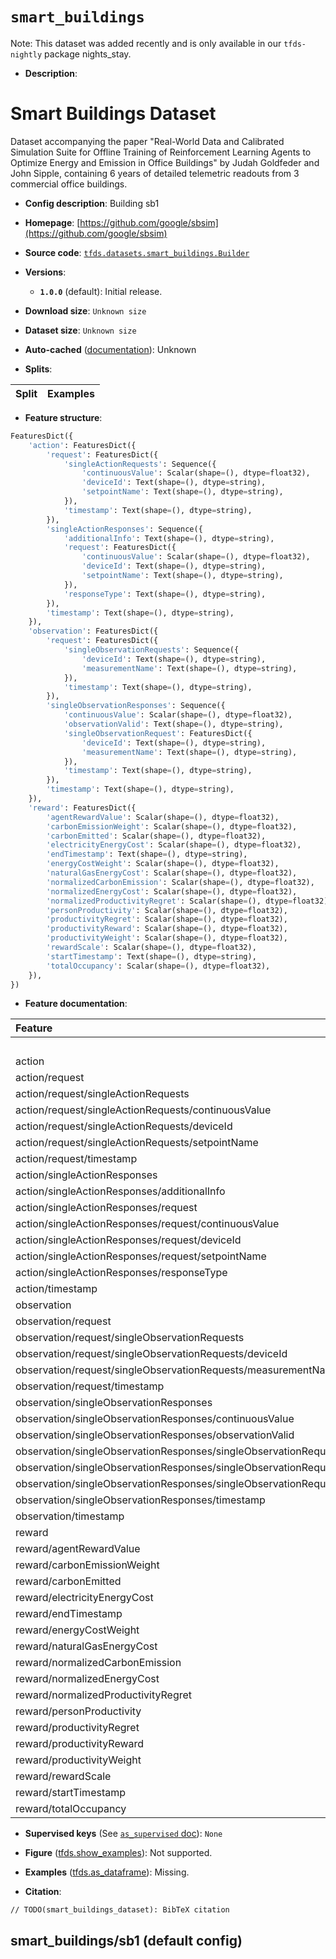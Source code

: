 <div itemscope itemtype="http://schema.org/Dataset">
  <div itemscope itemprop="includedInDataCatalog" itemtype="http://schema.org/DataCatalog">
    <meta itemprop="name" content="TensorFlow Datasets" />
  </div>
  <meta itemprop="name" content="smart_buildings" />
  <meta itemprop="description" content="# Smart Buildings Dataset&#10;&#10;Dataset accompanying  the paper &quot;Real-World Data and&#10;Calibrated Simulation Suite for Offline Training of&#10;Reinforcement Learning Agents to Optimize Energy and&#10;Emission in Office Buildings&quot; by Judah Goldfeder and&#10;John Sipple, containing 6 years of detailed telemetric&#10;readouts from 3 commercial office buildings.&#10;&#10;To use this dataset:&#10;&#10;```python&#10;import tensorflow_datasets as tfds&#10;&#10;ds = tfds.load(&#x27;smart_buildings&#x27;, split=&#x27;train&#x27;)&#10;for ex in ds.take(4):&#10;  print(ex)&#10;```&#10;&#10;See [the guide](https://www.tensorflow.org/datasets/overview) for more&#10;informations on [tensorflow_datasets](https://www.tensorflow.org/datasets).&#10;&#10;" />
  <meta itemprop="url" content="https://www.tensorflow.org/datasets/catalog/smart_buildings" />
  <meta itemprop="sameAs" content="https://github.com/google/sbsim" />
  <meta itemprop="citation" content="// TODO(smart_buildings_dataset): BibTeX citation" />
</div>

# `smart_buildings`


Note: This dataset was added recently and is only available in our
`tfds-nightly` package
<span class="material-icons" title="Available only in the tfds-nightly package">nights_stay</span>.

*   **Description**:

# Smart Buildings Dataset

Dataset accompanying the paper "Real-World Data and Calibrated Simulation Suite
for Offline Training of Reinforcement Learning Agents to Optimize Energy and
Emission in Office Buildings" by Judah Goldfeder and John Sipple, containing 6
years of detailed telemetric readouts from 3 commercial office buildings.

*   **Config description**: Building sb1

*   **Homepage**:
    [https://github.com/google/sbsim](https://github.com/google/sbsim)

*   **Source code**:
    [`tfds.datasets.smart_buildings.Builder`](https://github.com/tensorflow/datasets/tree/master/tensorflow_datasets/datasets/smart_buildings/smart_buildings_dataset_builder.py)

*   **Versions**:

    *   **`1.0.0`** (default): Initial release.

*   **Download size**: `Unknown size`

*   **Dataset size**: `Unknown size`

*   **Auto-cached**
    ([documentation](https://www.tensorflow.org/datasets/performances#auto-caching)):
    Unknown

*   **Splits**:

Split | Examples
:---- | -------:

*   **Feature structure**:

```python
FeaturesDict({
    'action': FeaturesDict({
        'request': FeaturesDict({
            'singleActionRequests': Sequence({
                'continuousValue': Scalar(shape=(), dtype=float32),
                'deviceId': Text(shape=(), dtype=string),
                'setpointName': Text(shape=(), dtype=string),
            }),
            'timestamp': Text(shape=(), dtype=string),
        }),
        'singleActionResponses': Sequence({
            'additionalInfo': Text(shape=(), dtype=string),
            'request': FeaturesDict({
                'continuousValue': Scalar(shape=(), dtype=float32),
                'deviceId': Text(shape=(), dtype=string),
                'setpointName': Text(shape=(), dtype=string),
            }),
            'responseType': Text(shape=(), dtype=string),
        }),
        'timestamp': Text(shape=(), dtype=string),
    }),
    'observation': FeaturesDict({
        'request': FeaturesDict({
            'singleObservationRequests': Sequence({
                'deviceId': Text(shape=(), dtype=string),
                'measurementName': Text(shape=(), dtype=string),
            }),
            'timestamp': Text(shape=(), dtype=string),
        }),
        'singleObservationResponses': Sequence({
            'continuousValue': Scalar(shape=(), dtype=float32),
            'observationValid': Text(shape=(), dtype=string),
            'singleObservationRequest': FeaturesDict({
                'deviceId': Text(shape=(), dtype=string),
                'measurementName': Text(shape=(), dtype=string),
            }),
            'timestamp': Text(shape=(), dtype=string),
        }),
        'timestamp': Text(shape=(), dtype=string),
    }),
    'reward': FeaturesDict({
        'agentRewardValue': Scalar(shape=(), dtype=float32),
        'carbonEmissionWeight': Scalar(shape=(), dtype=float32),
        'carbonEmitted': Scalar(shape=(), dtype=float32),
        'electricityEnergyCost': Scalar(shape=(), dtype=float32),
        'endTimestamp': Text(shape=(), dtype=string),
        'energyCostWeight': Scalar(shape=(), dtype=float32),
        'naturalGasEnergyCost': Scalar(shape=(), dtype=float32),
        'normalizedCarbonEmission': Scalar(shape=(), dtype=float32),
        'normalizedEnergyCost': Scalar(shape=(), dtype=float32),
        'normalizedProductivityRegret': Scalar(shape=(), dtype=float32),
        'personProductivity': Scalar(shape=(), dtype=float32),
        'productivityRegret': Scalar(shape=(), dtype=float32),
        'productivityReward': Scalar(shape=(), dtype=float32),
        'productivityWeight': Scalar(shape=(), dtype=float32),
        'rewardScale': Scalar(shape=(), dtype=float32),
        'startTimestamp': Text(shape=(), dtype=string),
        'totalOccupancy': Scalar(shape=(), dtype=float32),
    }),
})
```

*   **Feature documentation**:

Feature                                                                         | Class        | Shape | Dtype   | Description
:------------------------------------------------------------------------------ | :----------- | :---- | :------ | :----------
                                                                                | FeaturesDict |       |         |
action                                                                          | FeaturesDict |       |         |
action/request                                                                  | FeaturesDict |       |         |
action/request/singleActionRequests                                             | Sequence     |       |         |
action/request/singleActionRequests/continuousValue                             | Scalar       |       | float32 |
action/request/singleActionRequests/deviceId                                    | Text         |       | string  |
action/request/singleActionRequests/setpointName                                | Text         |       | string  |
action/request/timestamp                                                        | Text         |       | string  |
action/singleActionResponses                                                    | Sequence     |       |         |
action/singleActionResponses/additionalInfo                                     | Text         |       | string  |
action/singleActionResponses/request                                            | FeaturesDict |       |         |
action/singleActionResponses/request/continuousValue                            | Scalar       |       | float32 |
action/singleActionResponses/request/deviceId                                   | Text         |       | string  |
action/singleActionResponses/request/setpointName                               | Text         |       | string  |
action/singleActionResponses/responseType                                       | Text         |       | string  |
action/timestamp                                                                | Text         |       | string  |
observation                                                                     | FeaturesDict |       |         |
observation/request                                                             | FeaturesDict |       |         |
observation/request/singleObservationRequests                                   | Sequence     |       |         |
observation/request/singleObservationRequests/deviceId                          | Text         |       | string  |
observation/request/singleObservationRequests/measurementName                   | Text         |       | string  |
observation/request/timestamp                                                   | Text         |       | string  |
observation/singleObservationResponses                                          | Sequence     |       |         |
observation/singleObservationResponses/continuousValue                          | Scalar       |       | float32 |
observation/singleObservationResponses/observationValid                         | Text         |       | string  |
observation/singleObservationResponses/singleObservationRequest                 | FeaturesDict |       |         |
observation/singleObservationResponses/singleObservationRequest/deviceId        | Text         |       | string  |
observation/singleObservationResponses/singleObservationRequest/measurementName | Text         |       | string  |
observation/singleObservationResponses/timestamp                                | Text         |       | string  |
observation/timestamp                                                           | Text         |       | string  |
reward                                                                          | FeaturesDict |       |         |
reward/agentRewardValue                                                         | Scalar       |       | float32 |
reward/carbonEmissionWeight                                                     | Scalar       |       | float32 |
reward/carbonEmitted                                                            | Scalar       |       | float32 |
reward/electricityEnergyCost                                                    | Scalar       |       | float32 |
reward/endTimestamp                                                             | Text         |       | string  |
reward/energyCostWeight                                                         | Scalar       |       | float32 |
reward/naturalGasEnergyCost                                                     | Scalar       |       | float32 |
reward/normalizedCarbonEmission                                                 | Scalar       |       | float32 |
reward/normalizedEnergyCost                                                     | Scalar       |       | float32 |
reward/normalizedProductivityRegret                                             | Scalar       |       | float32 |
reward/personProductivity                                                       | Scalar       |       | float32 |
reward/productivityRegret                                                       | Scalar       |       | float32 |
reward/productivityReward                                                       | Scalar       |       | float32 |
reward/productivityWeight                                                       | Scalar       |       | float32 |
reward/rewardScale                                                              | Scalar       |       | float32 |
reward/startTimestamp                                                           | Text         |       | string  |
reward/totalOccupancy                                                           | Scalar       |       | float32 |

*   **Supervised keys** (See
    [`as_supervised` doc](https://www.tensorflow.org/datasets/api_docs/python/tfds/load#args)):
    `None`

*   **Figure**
    ([tfds.show_examples](https://www.tensorflow.org/datasets/api_docs/python/tfds/visualization/show_examples)):
    Not supported.

*   **Examples**
    ([tfds.as_dataframe](https://www.tensorflow.org/datasets/api_docs/python/tfds/as_dataframe)):
    Missing.

*   **Citation**:

```
// TODO(smart_buildings_dataset): BibTeX citation
```


## smart_buildings/sb1 (default config)

